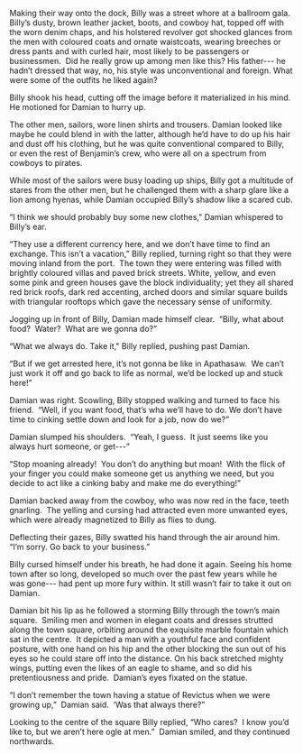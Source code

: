 Making their way onto the dock, Billy was a street whore at a ballroom gala.  Billy’s dusty, brown leather jacket, boots, and cowboy hat, topped off with the worn denim chaps, and his holstered revolver got shocked glances from the men with coloured coats and ornate waistcoats, wearing breeches or dress pants and with curled hair, most likely to be passengers or businessmen.  Did he really grow up among men like this? His father--- he hadn’t dressed that way, no, his style was unconventional and foreign. What were some of the outfits he liked again? 

Billy shook his head, cutting off the image before it materialized in his mind. He motioned for Damian to hurry up.

The other men, sailors, wore linen shirts and trousers. Damian looked like maybe he could blend in with the latter, although he’d have to do up his hair and dust off his clothing, but he was quite conventional compared to Billy, or even the rest of Benjamin’s crew, who were all on a spectrum from cowboys to pirates.

While most of the sailors were busy loading up ships, Billy got a multitude of stares from the other men, but he challenged them with a sharp glare like a lion among hyenas, while Damian occupied Billy’s shadow like a scared cub.

“I think we should probably buy some new clothes," Damian whispered to Billy’s ear.

“They use a different currency here, and we don’t have time to find an exchange. This isn’t a vacation,” Billy replied, turning right so that they were moving inland from the port.  The town they were entering was filled with brightly coloured villas and paved brick streets. White, yellow, and even some pink and green houses gave the block individuality; yet they all shared red brick roofs, dark red accenting, arched doors and similar square builds with triangular rooftops which gave the necessary sense of uniformity.  

Jogging up in front of Billy, Damian made himself clear.  “Billy, what about food?  Water?  What are we gonna do?”

“What we always do. Take it," Billy replied, pushing past Damian.

“But if we get arrested here, it’s not gonna be like in Apathasaw.  We can’t just work it off and go back to life as normal, we’d be locked up and stuck here!”

Damian was right. Scowling, Billy stopped walking and turned to face his friend.  “Well, if you want food, that’s wha we’ll have to do. We don’t have time to cinking settle down and look for a job, now do we?”

Damian slumped his shoulders.  “Yeah, I guess.  It just seems like you always hurt someone, or get---”

“Stop moaning already!  You don’t do anything but moan!  With the flick of your finger you could make someone get us anything we need, but you decide to act like a cinking baby and make me do everything!”

Damian backed away from the cowboy, who was now red in the face, teeth gnarling.  The yelling and cursing had attracted even more unwanted eyes, which were already magnetized to Billy as flies to dung.

Deflecting their gazes, Billy swatted his hand through the air around him.  “I’m sorry. Go back to your business.”

Billy cursed himself under his breath, he had done it again. Seeing his home town after so long, developed so much over the past few years while he was gone--- had pent up more fury within. It still wasn’t fair to take it out on Damian.

Damian bit his lip as he followed a storming Billy through the town’s main square.  Smiling men and women in elegant coats and dresses strutted along the town square, orbiting around the exquisite marble fountain which sat in the centre.  It depicted a man with a youthful face and confident posture, with one hand on his hip and the other blocking the sun out of his eyes so he could stare off into the distance. On his back stretched mighty wings, putting even the likes of an eagle to shame, and so did his pretentiousness and pride.  Damian’s eyes fixated on the statue.

“I don’t remember the town having a statue of Revictus when we were growing up,”  Damian said.  ‘Was that always there?”

Looking to the centre of the square Billy replied, “Who cares?  I know you’d like to, but we aren’t here ogle at men.”  Damian smiled, and they continued northwards.
